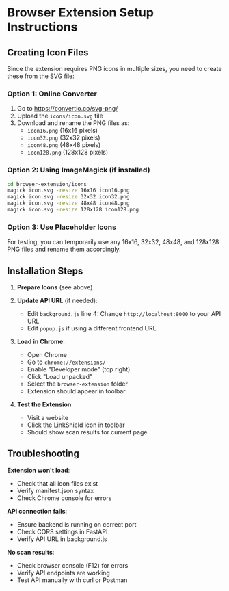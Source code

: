 # Browser Extension Setup Instructions

## Creating Icon Files

Since the extension requires PNG icons in multiple sizes, you need to create these from the SVG file:

### Option 1: Online Converter
1. Go to https://convertio.co/svg-png/
2. Upload the `icons/icon.svg` file
3. Download and rename the PNG files as:
   - `icon16.png` (16x16 pixels)
   - `icon32.png` (32x32 pixels) 
   - `icon48.png` (48x48 pixels)
   - `icon128.png` (128x128 pixels)

### Option 2: Using ImageMagick (if installed)
```bash
cd browser-extension/icons
magick icon.svg -resize 16x16 icon16.png
magick icon.svg -resize 32x32 icon32.png
magick icon.svg -resize 48x48 icon48.png
magick icon.svg -resize 128x128 icon128.png
```

### Option 3: Use Placeholder Icons
For testing, you can temporarily use any 16x16, 32x32, 48x48, and 128x128 PNG files and rename them accordingly.

## Installation Steps

1. **Prepare Icons** (see above)

2. **Update API URL** (if needed):
   - Edit `background.js` line 4: Change `http://localhost:8000` to your API URL
   - Edit `popup.js` if using a different frontend URL

3. **Load in Chrome**:
   - Open Chrome
   - Go to `chrome://extensions/`
   - Enable "Developer mode" (top right)
   - Click "Load unpacked"
   - Select the `browser-extension` folder
   - Extension should appear in toolbar

4. **Test the Extension**:
   - Visit a website
   - Click the LinkShield icon in toolbar
   - Should show scan results for current page

## Troubleshooting

**Extension won't load**:
- Check that all icon files exist
- Verify manifest.json syntax
- Check Chrome console for errors

**API connection fails**:
- Ensure backend is running on correct port
- Check CORS settings in FastAPI
- Verify API URL in background.js

**No scan results**:
- Check browser console (F12) for errors
- Verify API endpoints are working
- Test API manually with curl or Postman
